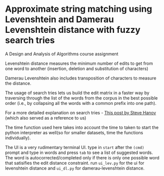 # Approximate string matching using Levenshtein and Damerau Levenshtein distance with fuzzy search tries

A Design and Analysis of Algorithms course assignment

Levenshtein distance measures the minimum number of edits to get from one word to another (insertion, deletion and substitution of characters)

Damerau Levenshtein also includes transposition of characters to measure the distance.

The usage of search tries lets us build the edit matrix in a faster way by traversing through the list of the words from the corpus in the best possible order (i.e., by collapsing all the words with a common prefix into one path).

For a more detailed explanation on search tries - [This post by Steve Hanov](http://stevehanov.ca/blog/?id=114) (which also served as a reference to us)

The time function used here takes into account the time to taken to start the python interpreter as well(so for smaller datasets, time the functions individually).

The UI is a very rudimentary terminal UI. type in ```start``` after the ```(cmd)``` prompt and type in words and press ```tab``` to see a list of suggested words. The word is autocorrected/completed only if there is only one possible word that satisifies the edit distance constraint. run ```ui_lev.py``` for the ui for levenshtein distance and ```ui_dl.py``` for damerau-levenshtein distance.
